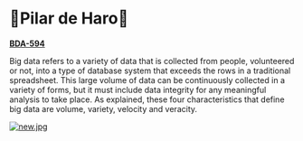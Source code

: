 # 👾Pilar de Haro👾

**[BDA-594](https://sdsu.instructure.com/courses/164636)**

Big data refers to a variety of data that is collected from people, volunteered or not, into a type of database system that exceeds the rows in a traditional spreadsheet. This large volume of data can be continuously collected in a variety of forms, but it must include data integrity for any meaningful analysis to take place. As explained, these four characteristics that define big data are volume, variety, velocity and veracity.

[![new.jpg](https://i.postimg.cc/W40z2XzS/new.jpg)](https://postimg.cc/f3TDC7x0)
